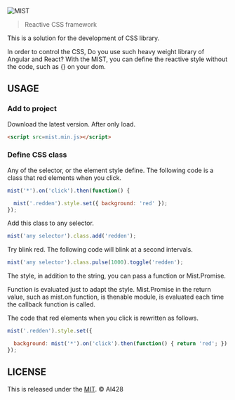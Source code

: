 ![MIST](https://github.com/AI428/mist.js/blob/master/logos/mist_1600_1180.png)

> Reactive CSS framework

This is a solution for the development of CSS library.

In order to control the CSS, Do you use such heavy weight library of Angular and React? With the MIST, you can define the reactive style without the code, such as {} on your dom.

## USAGE

### Add to project

Download the latest version. After only load.

```html
<script src=mist.min.js></script>
```

### Define CSS class

Any of the selector, or the element style define. The following code is a class that red elements when you click.

```js
mist('*').on('click').then(function() {

  mist('.redden').style.set({ background: 'red' });
});
```

Add this class to any selector.

```js
mist('any selector').class.add('redden');
```

Try blink red. The following code will blink at a second intervals.

```js
mist('any selector').class.pulse(1000).toggle('redden');
```

The style, in addition to the string, you can pass a function or Mist.Promise.

Function is evaluated just to adapt the style. Mist.Promise in the return value, such as mist.on function, is thenable module, is evaluated each time the callback function is called.

The code that red elements when you click is rewritten as follows.

```js
mist('.redden').style.set({

  background: mist('*').on('click').then(function() { return 'red'; })
});
```

## LICENSE
This is released under the [MIT](//opensource.org/licenses/MIT). © AI428
